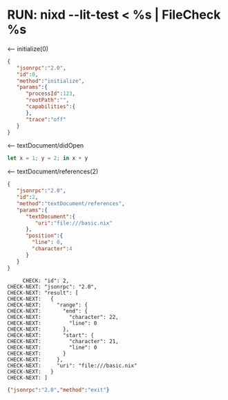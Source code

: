 # RUN: nixd --lit-test < %s | FileCheck %s

<-- initialize(0)

```json
{
   "jsonrpc":"2.0",
   "id":0,
   "method":"initialize",
   "params":{
      "processId":123,
      "rootPath":"",
      "capabilities":{
      },
      "trace":"off"
   }
}
```


<-- textDocument/didOpen

```nix file:///basic.nix
let x = 1; y = 2; in x + y
```

<-- textDocument/references(2)


```json
{
   "jsonrpc":"2.0",
   "id":2,
   "method":"textDocument/references",
   "params":{
      "textDocument":{
         "uri":"file:///basic.nix"
      },
      "position":{
        "line": 0,
        "character":4
      }
   }
}
```

```
     CHECK: "id": 2,
CHECK-NEXT: "jsonrpc": "2.0",
CHECK-NEXT: "result": [
CHECK-NEXT:   {
CHECK-NEXT:     "range": {
CHECK-NEXT:       "end": {
CHECK-NEXT:         "character": 22,
CHECK-NEXT:         "line": 0
CHECK-NEXT:       },
CHECK-NEXT:       "start": {
CHECK-NEXT:         "character": 21,
CHECK-NEXT:         "line": 0
CHECK-NEXT:       }
CHECK-NEXT:     },
CHECK-NEXT:     "uri": "file:///basic.nix"
CHECK-NEXT:   }
CHECK-NEXT: ]
```

```json
{"jsonrpc":"2.0","method":"exit"}
```
